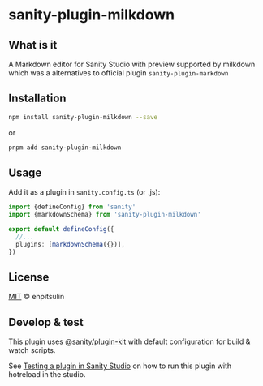 # sanity-plugin-milkdown

## What is it

A Markdown editor for Sanity Studio with preview supported by milkdown which was a alternatives to official plugin `sanity-plugin-markdown`

## Installation

```sh
npm install sanity-plugin-milkdown --save
```

or

```sh
pnpm add sanity-plugin-milkdown
```

## Usage

Add it as a plugin in `sanity.config.ts` (or .js):

```ts
import {defineConfig} from 'sanity'
import {markdownSchema} from 'sanity-plugin-milkdown'

export default defineConfig({
  //...
  plugins: [markdownSchema({})],
})
```

## License

[MIT](LICENSE) © enpitsulin

## Develop & test

This plugin uses [@sanity/plugin-kit](https://github.com/sanity-io/plugin-kit)
with default configuration for build & watch scripts.

See [Testing a plugin in Sanity Studio](https://github.com/sanity-io/plugin-kit#testing-a-plugin-in-sanity-studio)
on how to run this plugin with hotreload in the studio.
